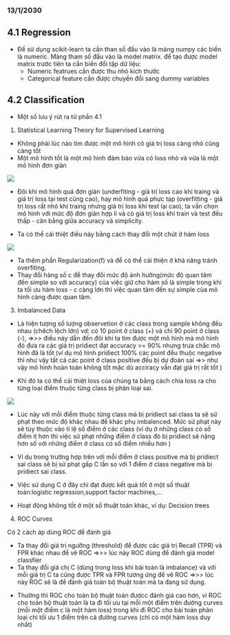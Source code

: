 ### 13/1/2030

## 4.1 Regression 

- Để sử dụng scikit-learn ta cần than số đầu vào là mảng numpy các biến là numeric. Mảng tham số đầu vào là model matrix. để tạo được model matrix trước tiên ta cần biến đổi tập dữ liệu:
  * Numeric featrues cần được thu nhỏ kích thước
  * Categorical feature cần được chuyển đổi sang dummy variables

## 4.2 Classification
- Một số lưu ý rút ra từ phần 4.1

1. Statistical Learning Theory for Supervised Learning
 + Không phải lúc nào tìm được một mô hình có giá trị loss càng nhỏ cũng càng tốt
 + Một mô hình tốt là một mô hình đảm bảo vừa có loss nhỏ và vừa là một mô hình đơn giản
<img src="https://i.imgur.com/01x2ZiG.png" />

 + Đôi khi mô hình quá đơn giản (underfiting - giá trị loss cao khi traing và giá trị loss tại test cũng cao), hay mô hình quá phực tạp (overfitting - giá trị loss rất nhỏ khi traing nhưng giá trị loss khi test lại cao), ta vần chọn mô hình với mức độ đơn giản hợp lí và có giá trị loss khi train và test đều thấp - cân bằng giữa accuracy và simplicity.

 + Ta có thể cải thiệt điều này bằng cách thay đổi một chút ở hàm loss

 <img src = " https://i.imgur.com/yvpWMXN.png[/img]"/>

 + Ta thêm phần Regularization(f) và để có thể cải thiện ở khả năng tránh overfiting.
 + Thay đổi hàng số c để thay đổi mức độ ảnh hưởng(mức độ quan tâm đến simple so với accuracy) của việc giữ cho hàm số là simple trong khi ta tối ưu hàm loss - c càng lớn thì việc quan tâm đến sự simple của mô hình càng được quan tâm.


3. Imbalanced Data

- Là hiện tượng số lượng observetion ở các class trong sample không đều nhau (chêch lệch lớn) vd: có 10 point ở class (+) và chỉ 90 point ở class (-),  =>>>  điều này dẫn đến đôi khi ta tìm được một mô hình mà mô hình đó đưa ra các giá trị pridiect đạt accuracy >= 90% nhưng trưa chắc mô hình đã là tốt (ví dụ mô hình pridiect 100% các point đều thuộc negative thì như vậy tất cả các point ở class positive đều bị dự đoán sai =>> như vậy mô hình hoàn toàn không tốt  mặc dù acciracy vẫn đạt giá trị rất tốt ) 

- Khi đó ta có thể cải thiệt loss của chúng ta bằng cách chia loss ra cho từng loại điểm thuộc từng class bị phân loại sai.

<img src = "https://i.imgur.com/kzblQ4F.png"/>

 + Lúc này với mỗi điểm thuộc từng class mà bị pridiect sai class ta sẽ sử phạt theo mức độ khác nhau để khác phụ imbalenced. Mức sử phạt này sẽ tùy thuộc vào tỉ lệ số điểm ở các class (ví dụ ở những class có số điểm ít hơn thì việc sử phạt những điểm ở class đó bị pridiect sẽ nặng hơn số với những điểm ở class có số điểm nhiều hơn )

 + Ví dụ trong trường hợp trên với mỗi điểm ở class positive mà bị pridiect sai class sẽ bị sử phạt gấp C lần so với 1 điểm ở class negative mà bị pridiect sai class.

 + Việc sử dụng C ở đây chỉ đạt được kết quả tốt ở một số thuật toán:logistic regression,support factor machines,...
 + Hoạt động không tốt ở một số thuật toán khác, ví dụ: Decision trees

4. ROC Curves

Có 2 cách áp dùng ROC để đánh giá
- Ta thay đổi giá trị ngưỡng (threshold) để được các giá trị Recall (TPR) và FPR khác nhau để vẽ ROC =>>> lúc này ROC dùng để đánh giá model classfier
- Ta thay đổi giá chị C (dùng trong loss khi bài toàn là imbalance) và với mỗi giá trị C ta cũng được TPR và FPR tương ứng để vẽ ROC =>>> lúc này ROC sẽ là để đánh giá toàn bộ thuật toán mà ta đang sử dụng.

 + Thường thì ROC cho toàn bộ thuật toán đượcc đánh giá cao hơn, vì ROC cho toàn bộ thuật toán là ta đi tối ưu tại mỗi một điểm trên đường curves (mỗi một điểm c là một hàm loss) trong khi đi ROC cho bài toán phân loại chỉ tối ưu 1 điểm trên cả đường curves (chỉ có một hàm loss duy nhất)
